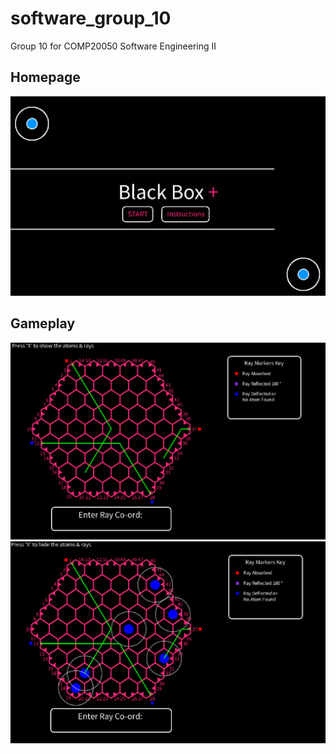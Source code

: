 # software_group_10
Group 10 for COMP20050 Software Engineering II

## Homepage
![Homepage Screenshot](homepage.png)

## Gameplay
![Gameplay 1 Screenshot](gameplay1.png)
![Gameplay 2 Screenshot](gameplay2.png)
